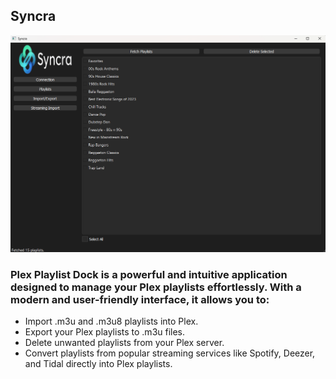 
## Syncra

![Plex_Dock](./Syncra.png)

### Plex Playlist Dock is a powerful and intuitive application designed to manage your Plex playlists effortlessly. With a modern and user-friendly interface, it allows you to:

- Import .m3u and .m3u8 playlists into Plex.
- Export your Plex playlists to .m3u files.
- Delete unwanted playlists from your Plex server.
- Convert playlists from popular streaming services like Spotify, Deezer, and Tidal directly into Plex playlists.




